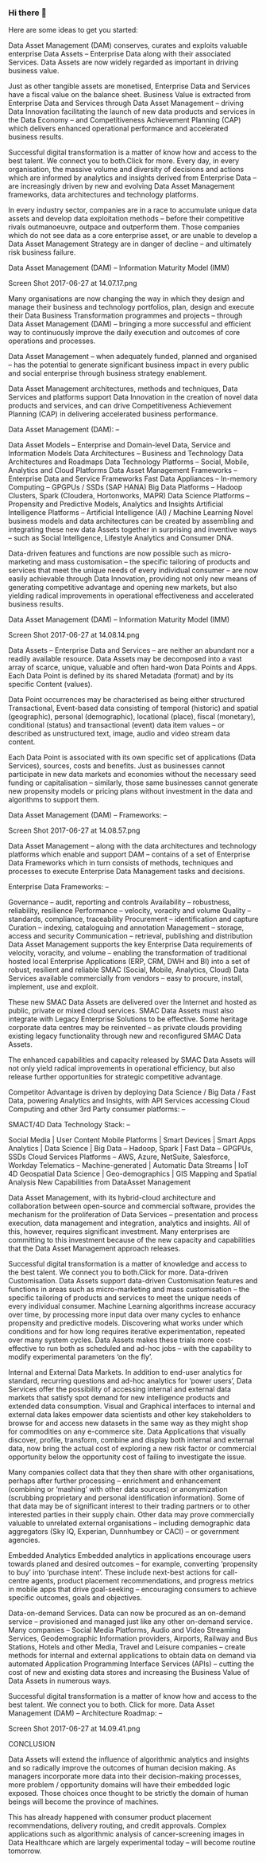 ### Hi there 👋

<!--
**jiwuDAM/jiwuDAM** is a ✨ _special_ ✨ repository because its `README.md` (this file) appears on your GitHub profile.

Here are some ideas to get you started:

- 🔭 I’m currently working on ...
- 🌱 I’m currently learning ...
- 👯 I’m looking to collaborate on ...
- 🤔 I’m looking for help with ...
- 💬 Ask me about ...
- 📫 How to reach me: ...
- 😄 Pronouns: ...
- ⚡ Fun fact: ...
-->

Here are some ideas to get you started:

Data Asset Management (DAM) conserves, curates and exploits valuable enterprise Data Assets – Enterprise Data along with their associated Services.  Data Assets are now widely regarded as important in driving business value.

Just as other tangible assets are monetised, Enterprise Data and Services have a fiscal value on the balance sheet.  Business Value is extracted from Enterprise Data and Services through Data Asset Management – driving Data Innovation facilitating the launch of new data products and services in the Data Economy – and Competitiveness Achievement Planning (CAP) which delivers enhanced operational performance and accelerated business results.

Successful digital transformation is a matter of know how and access to the  best talent. We connect you to both.Click for more.
Every day, in every organisation, the massive volume and diversity of decisions and actions which are informed by analytics and insights derived from Enterprise Data – are increasingly driven by new and evolving Data Asset Management frameworks, data architectures and technology platforms.

In every industry sector, companies are in a race to accumulate unique data assets and develop data exploitation methods – before their competitive rivals outmanoeuvre, outpace and outperform them.  Those companies which do not see data as a core enterprise asset, or are unable to develop a Data Asset Management Strategy are in danger of decline – and ultimately risk business failure.

Data Asset Management (DAM) – Information Maturity Model (IMM)

Screen Shot 2017-06-27 at 14.07.17.png

Many organisations are now changing the way in which they design and manage their business and technology portfolios, plan, design and execute their Data Business Transformation programmes and projects – through Data Asset Management (DAM) – bringing a more successful and efficient way to continuously improve the daily execution and outcomes of core operations and processes.

Data Asset Management – when adequately funded, planned and organised – has the potential to generate significant business impact in every public and social enterprise through business strategy enablement.

Data Asset Management architectures, methods and techniques, Data Services and platforms support Data Innovation in the creation of novel data products and services, and can drive Competitiveness Achievement Planning (CAP) in delivering accelerated business performance.

Data Asset Management (DAM): –

Data Asset Models – Enterprise and Domain-level Data, Service and Information Models
Data Architectures – Business and Technology Data Architectures and Roadmaps
Data Technology Platforms – Social, Mobile, Analytics and Cloud Platforms
Data Asset Management Frameworks – Enterprise Data and Service Frameworks
Fast Data Appliances – In-memory Computing – GPGPUs / SSDs (SAP HANA)
Big Data Platforms – Hadoop Clusters, Spark (Cloudera, Hortonworks, MAPR)
Data Science Platforms – Propensity and Predictive Models, Analytics and Insights
Artificial Intelligence Platforms – Artificial Intelligence (AI) / Machine Learning
Novel business models and data architectures can be created by assembling and integrating these new data Assets together in surprising and inventive ways – such as Social Intelligence, Lifestyle Analytics and Consumer DNA.

Data-driven features and functions are now possible such as micro-marketing and mass customisation – the specific tailoring of products and services that meet the unique needs of every individual consumer – are now easily achievable through Data Innovation, providing not only new means of generating competitive advantage and opening new markets, but also yielding radical improvements in operational effectiveness and accelerated business results.

Data Asset Management (DAM) – Information Maturity Model (IMM)

Screen Shot 2017-06-27 at 14.08.14.png

Data Assets – Enterprise Data and Services – are neither an abundant nor a readily available resource.  Data Assets may be decomposed into a vast array of scarce, unique, valuable and often hard-won Data Points and Apps.  Each Data Point is defined by its shared Metadata (format) and by its specific Content (values).

Data Point occurrences may be characterised as being either structured Transactional, Event-based data consisting of temporal (historic) and spatial (geographic), personal (demographic), locational (place), fiscal (monetary), conditional (status) and transactional (event) data item values – or described as unstructured text, image, audio and video stream data content.

Each Data Point is associated with its own specific set of applications (Data Services), sources, costs and benefits.  Just as businesses cannot participate in new data markets and economies without the necessary seed funding or capitalisation – similarly, those same businesses cannot generate new propensity models or pricing plans without investment in the data and algorithms to support them.

Data Asset Management (DAM) – Frameworks: –

Screen Shot 2017-06-27 at 14.08.57.png

Data Asset Management – along with the data architectures and technology platforms which enable and support DAM – contains of a set of Enterprise Data Frameworks which in turn consists of methods, techniques and processes to execute Enterprise Data Management tasks and decisions.

Enterprise Data Frameworks: –

Governance – audit, reporting and controls
Availability – robustness, reliability, resilience
Performance – velocity, voracity and volume
Quality – standards, compliance, traceability
Procurement – identification and capture
Curation – indexing, cataloguing and annotation
Management – storage, access and security
Communication – retrieval, publishing and distribution
Data Asset Management supports the key Enterprise Data requirements of velocity, voracity, and volume – enabling the transformation of traditional hosted local Enterprise Applications (ERP, CRM, DWH and BI) into a set of robust, resilient and reliable SMAC (Social, Mobile, Analytics, Cloud) Data Services available commercially from vendors – easy to procure, install, implement, use and exploit.

These new SMAC Data Assets are delivered over the Internet and hosted as public, private or mixed cloud services.  SMAC Data Assets must also integrate with Legacy Enterprise Solutions to be effective.  Some heritage corporate data centres may be reinvented – as private clouds providing existing legacy functionality through new and reconfigured SMAC Data Assets.

The enhanced capabilities and capacity released by SMAC Data Assets will not only yield radical improvements in operational efficiency, but also release further opportunities for strategic competitive advantage.

Competitor Advantage is driven by deploying Data Science / Big Data / Fast Data, powering Analytics and Insights, with API Services accessing Cloud Computing and other 3rd Party consumer platforms: –

SMACT/4D Data Technology Stack: –

Social Media | User Content
Mobile Platforms | Smart Devices | Smart Apps
Analytics | Data Science | Big Data – Hadoop, Spark | Fast Data – GPGPUs, SSDs
Cloud Services Platforms – AWS, Azure, NetSuite, Salesforce, Workday
Telematics – Machine-generated | Automatic Data Streams | IoT
4D Geospatial Data Science | Geo-demographics | GIS Mapping and Spatial Analysis
New Capabilities from DataAsset Management

Data Asset Management, with its hybrid-cloud architecture and collaboration between open-source and commercial software, provides the mechanism for the proliferation of Data Services – presentation and process execution, data management and integration, analytics and insights.  All of this, however, requires significant investment.  Many enterprises are committing to this investment because of the new capacity and capabilities that the Data Asset Management approach releases.

Successful digital transformation is a matter of knowledge and access to the  best talent. We connect you to both.Click for more.
Data-driven Customisation.
Data Assets support data-driven Customisation features and functions in areas such as micro-marketing and mass customisation – the specific tailoring of products and services to meet the unique needs of every individual consumer.  Machine Learning algorithms increase accuracy over time, by processing more input data over many cycles to enhance propensity and predictive models.  Discovering what works under which conditions and for how long requires iterative experimentation, repeated over many system cycles.  Data Assets makes these trials more cost-effective to run both as scheduled and ad-hoc jobs – with the capability to modify experimental parameters ‘on the fly’.

Internal and External Data Markets.
In addition to end-user analytics for standard, recurring questions and ad-hoc analytics for ‘power users’, Data Services offer the possibility of accessing internal and external data markets that satisfy spot demand for new intelligence products and extended data consumption.  Visual and Graphical interfaces to internal and external data lakes empower data scientists and other key stakeholders to browse for and access new datasets in the same way as they might shop for commodities on any e-commerce site.  Data Applications that visually discover, profile, transform, combine and display both internal and external data, now bring the actual cost of exploring a new risk factor or commercial opportunity below the opportunity cost of failing to investigate the issue.

Many companies collect data that they then share with other organisations, perhaps after further processing – enrichment and enhancement (combining or ‘mashing’ with other data sources) or anonymization (scrubbing proprietary and personal identification information).  Some of that data may be of significant interest to their trading partners or to other interested parties in their supply chain.  Other data may prove commercially valuable to unrelated external organisations – including demographic data aggregators (Sky IQ, Experian, Dunnhumbey or CACI) – or government agencies.

Embedded Analytics
Embedded analytics in applications encourage users towards planed and desired outcomes – for example, converting ‘propensity to buy’ into ‘purchase intent’.  These include next-best actions for call-centre agents, product placement recommendations, and progress metrics in mobile apps that drive goal-seeking – encouraging consumers to achieve specific outcomes, goals and objectives.

Data-on-demand Services.
Data can now be procured as an on-demand service – provisioned and managed just like any other on-demand service.  Many companies – Social Media Platforms, Audio and Video Streaming Services, Geodemographic Information providers, Airports, Railway and Bus Stations, Hotels and other Media, Travel and Leisure companies – create methods for internal and external applications to obtain data on demand via automated Application Programming Interface Services (APIs) – cutting the cost of new and existing data stores and increasing the Business Value of Data Assets in numerous ways.

Successful digital transformation is a matter of know how and access to the best talent. We connect you to both. Click for more.
Data Asset Management (DAM) – Architecture Roadmap: –

Screen Shot 2017-06-27 at 14.09.41.png

CONCLUSION

Data Assets will extend the influence of algorithmic analytics and insights and so radically improve the outcomes of human decision making.  As managers incorporate more data into their decision-making processes, more problem / opportunity domains will have their embedded logic exposed.  Those choices once thought to be strictly the domain of human beings will become the province of machines.

This has already happened with consumer product placement recommendations, delivery routing, and credit approvals.  Complex applications such as algorithmic analysis of cancer-screening images in Data Healthcare which are largely experimental today – will become routine tomorrow.
